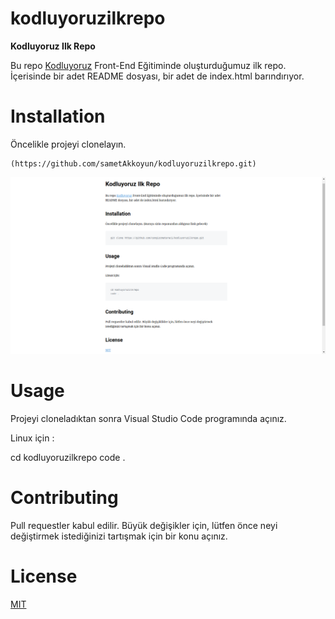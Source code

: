 # kodluyoruzilkrepo

**Kodluyoruz Ilk Repo**

Bu repo [Kodluyoruz](https://www.kodluyoruz.org/) Front-End Eğitiminde oluşturduğumuz ilk repo. İçerisinde bir adet
README dosyası, bir adet de index.html barındırıyor.


# Installation

  Öncelikle projeyi clonelayın. 

    (https://github.com/sametAkkoyun/kodluyoruzilkrepo.git)


![alt text](https://raw.githubusercontent.com/Kodluyoruz/taskforce/main/git/odev1/figures/markdown.png)


# Usage

  Projeyi cloneladıktan sonra Visual Studio Code programında açınız.

  Linux için :

   cd kodluyoruzilkrepo
   code .


# Contributing

Pull requestler kabul edilir. Büyük değişikler için, lütfen önce neyi değiştirmek istediğinizi tartışmak için bir konu açınız.

# License

[MIT](https://web.mit.edu/)